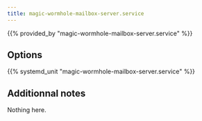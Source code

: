 ```yaml
---
title: magic-wormhole-mailbox-server.service
---
```


{{% provided_by "magic-wormhole-mailbox-server.service" %}}

## Options

{{% systemd_unit "magic-wormhole-mailbox-server.service" %}}

## Additionnal notes

Nothing here.